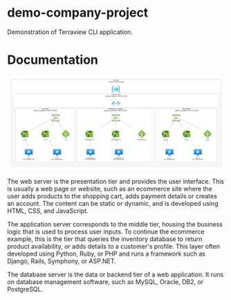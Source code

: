 # demo-company-project

Demonstration of Terraview CLI application.


# Documentation

![Cloud Architecture diagram](diagram_9818250704.png)

The web server is the presentation tier and provides the user interface. This is usually a web page or website, such as an ecommerce site where the user adds products to the shopping cart, adds payment details or creates an account. The content can be static or dynamic, and is developed using HTML, CSS, and JavaScript.

The application server corresponds to the middle tier, housing the business logic that is used to process user inputs. To continue the ecommerce example, this is the tier that queries the inventory database to return product availability, or adds details to a customer's profile. This layer often developed using Python, Ruby, or PHP and runs a framework such as Django, Rails, Symphony, or ASP.NET.

The database server is the data or backend tier of a web application. It runs on database management software, such as MySQL, Oracle, DB2, or PostgreSQL.